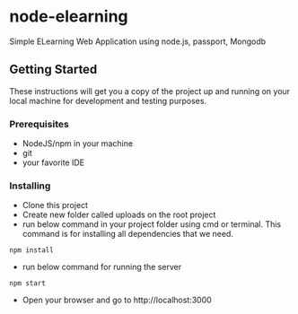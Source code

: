 # node-elearning
Simple ELearning Web Application using node.js, passport, Mongodb

## Getting Started

These instructions will get you a copy of the project up and running on your local machine for development and testing purposes. 

### Prerequisites

* NodeJS/npm in your machine
* git
* your favorite IDE

### Installing

* Clone this project
* Create new folder called uploads on the root project
* run below command in your project folder using cmd or terminal. This command is for installing all dependencies that we need. 
```
npm install
```
* run below command for running the server
```
npm start
```
* Open your browser and go to http://localhost:3000